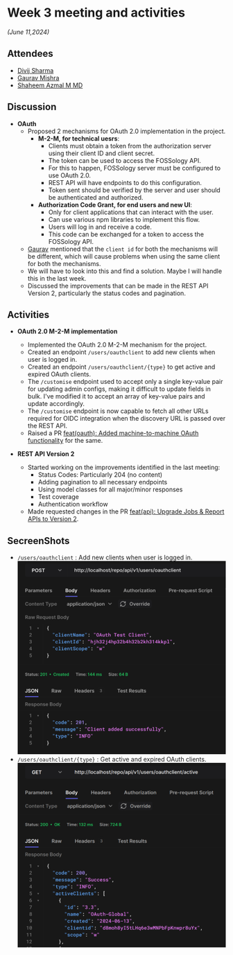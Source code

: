# Week 3 meeting and activities

_(June 11,2024)_

## Attendees

-   [Divij Sharma](https://github.com/dvjsharma)
-   [Gaurav Mishra](https://github.com/GMishx)
-   [Shaheem Azmal M MD](https://github.com/shaheemazmalmmd)

## Discussion

-   **OAuth**
    -   Proposed 2 mechanisms for OAuth 2.0 implementation in the project.
        -   **M-2-M, for technical uesrs**:
            -   Clients must obtain a token from the authorization server using their client ID and client secret.
            -   The token can be used to access the FOSSology API.
            -   For this to happen, FOSSology server must be configured to use OAuth 2.0.
            -   REST API will have endpoints to do this configuration.
            -   Token sent should be verified by the server and user should be authenticated and authorized.
        -   **Authorization Code Grant, for end users and new UI**:
            -   Only for client applications that can interact with the user.
            -   Can use various npm libraries to implement this flow.
            -   Users will log in and receive a code.
            -   This code can be exchanged for a token to access the FOSSology API.
    -   [Gaurav](https://github.com/GMishx) mentioned that the `client id` for both the mechanisms will be different, which will cause problems when using the same client for both the mechanisms.
    -   We will have to look into this and find a solution. Maybe I will handle this in the last week.
    -   Discussed the improvements that can be made in the REST API Version 2, particularly the status codes and pagination.

## Activities

-   **OAuth 2.0 M-2-M implementation**

    -   Implemented the OAuth 2.0 M-2-M mechanism for the project.
    -   Created an endpoint `/users/oauthclient` to add new clients when user is logged in.
    -   Created an endpoint `/users/oauthclient/{type}` to get active and expired OAuth clients.
    -   The `/customise` endpoint used to accept only a single key-value pair for updating admin configs, making it difficult to update fields in bulk. I've modified it to accept an array of key-value pairs and update accordingly.
    -   The `/customise` endpoint is now capable to fetch all other URLs required for OIDC integration when the discovery URL is passed over the REST API.
    -   Raised a PR [feat(oauth): Added machine-to-machine OAuth functionality](https://github.com/fossology/fossology/pull/2761) for the same.

-   **REST API Version 2**
    -   Started working on the improvements identified in the last meeting:
        -   Status Codes: Particularly 204 (no content)
        -   Adding pagination to all necessary endpoints
        -   Using model classes for all major/minor responses
        -   Test coverage
        -   Authentication workflow
    - Made requested changes in the PR [feat(api): Upgrade Jobs & Report APIs to Version 2](https://github.com/fossology/fossology/pull/2736).

## SecreenShots

-   `/users/oauthclient` : Add new clients when user is logged in.
    ![addclients](../static/addclients.png)
-   `/users/oauthclient/{type}` : Get active and expired OAuth clients.
    ![viewclients](../static/viewclients.png)
